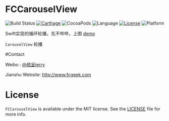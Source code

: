 # FCCarouselView
![Build Status](https://travis-ci.org/fcgeek/FCCarouselView.svg)
[![Carthage](https://img.shields.io/badge/Carthage-compatible-4BC51D.svg?style=flat)](https://github.com/Carthage/Carthage/)
![CocoaPods](https://img.shields.io/cocoapods/v/FCCarouselView.svg?style=flat)
![Language](https://img.shields.io/badge/language-Swift%202.2-orange.svg)
[![License](https://img.shields.io/github/license/mashape/apistatus.svg)](https://github.com/fcgeek/FCCarouselView/blob/master/LICENSE)
![Platform](https://img.shields.io/cocoapods/p/FCCarouselView.svg?style=flat)

Swift实现的循环轮播，先不哔哔，上图
[demo](https://github.com/fcgeek/FCCarouselView/blob/master/pic/demo.gif)


`CarouselView` 轮播

#Contact

Weibo : [@飛呈jerry](http://weibo.com/2871687492)

Jianshu Website: http://www.fcgeek.com

# License

`FCCarouselView` is available under the MIT license. See the [LICENSE](./LICENSE) file for more info.

